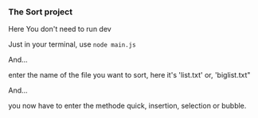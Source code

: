 ### The Sort project

Here You don't need to run dev

Just in your terminal, use ```node main.js```

And... 

enter the name of the file you want to sort, here it's 'list.txt' or, 'biglist.txt"

And... 

you now have to enter the methode quick, insertion, selection or bubble.


